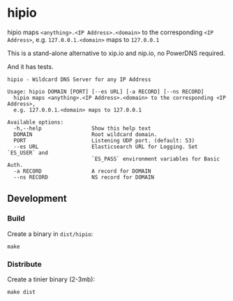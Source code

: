 # hipio

hipio maps `<anything>.<IP Address>.<domain>` to the corresponding `<IP Address>`, e.g. `127.0.0.1.<domain>` maps to `127.0.0.1` 

This is a stand-alone alternative to xip.io and nip.io, no PowerDNS required.

And it has tests.

```
hipio - Wildcard DNS Server for any IP Address

Usage: hipio DOMAIN [PORT] [--es URL] [-a RECORD] [--ns RECORD]
  hipio maps <anything>.<IP Address>.<domain> to the corresponding <IP Address>,
  e.g. 127.0.0.1.<domain> maps to 127.0.0.1

Available options:
  -h,--help                Show this help text
  DOMAIN                   Root wildcard domain.
  PORT                     Listening UDP port. (default: 53)
  --es URL                 Elasticsearch URL for Logging. Set `ES_USER` and
                           `ES_PASS` environment variables for Basic Auth.
  -a RECORD                A record for DOMAIN
  --ns RECORD              NS record for DOMAIN
```

## Development

### Build

Create a binary in `dist/hipio`:

```
make
```

### Distribute

Create a tinier binary (2-3mb):

```
make dist
```
